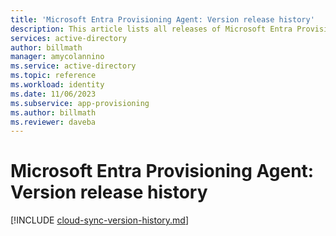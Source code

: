 ```yaml
---
title: 'Microsoft Entra Provisioning Agent: Version release history'
description: This article lists all releases of Microsoft Entra Provisioning Agent and describes new features and fixed issues
services: active-directory
author: billmath
manager: amycolannino
ms.service: active-directory
ms.topic: reference
ms.workload: identity
ms.date: 11/06/2023
ms.subservice: app-provisioning
ms.author: billmath
ms.reviewer: daveba
---
```


# Microsoft Entra Provisioning Agent: Version release history

[!INCLUDE [cloud-sync-version-history.md](~/includes/cloud-sync-version-history.md)]
